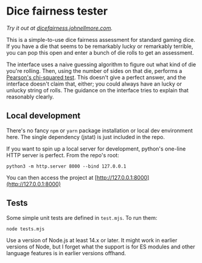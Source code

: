 # Dice fairness tester

_Try it out at [dicefairness.johnellmore.com](https://dicefairness.johnellmore.com/)._

This is a simple-to-use dice fairness assessment for standard gaming dice. If you have a die that seems to be remarkably lucky or remarkably terrible, you can pop this open and enter a bunch of die rolls to get an assessment.

The interface uses a naive guessing algorithm to figure out what kind of die you're rolling. Then, using the number of sides on that die, performs a [Pearson's chi-squared test](https://en.wikipedia.org/wiki/Pearson's_chi-squared_test). This doesn't give a perfect answer, and the interface doesn't claim that, either; you could always have an lucky or unlucky string of rolls. The guidance on the interface tries to explain that reasonably clearly.

## Local development

There's no fancy `npm` or `yarn` package installation or local dev environment
here. The single dependency (jstat) is just included in the repo.

If you want to spin up a local server for development, python's one-line HTTP server is perfect. From the repo's root:

```
python3 -m http.server 8000 --bind 127.0.0.1
```

You can then access the project at [http://127.0.0.1:8000](http://127.0.0.1:8000)

## Tests

Some simple unit tests are defined in `test.mjs`. To run them:

```
node tests.mjs
```

Use a version of Node.js at least 14.x or later. It might work in earlier versions of Node, but I forget what the support is for ES modules and other language features is in earlier versions offhand.